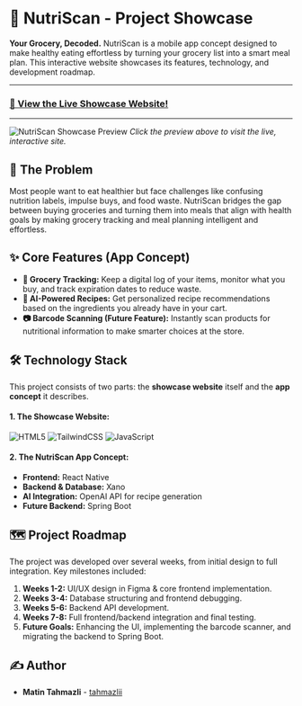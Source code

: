 # 🥗 NutriScan - Project Showcase

**Your Grocery, Decoded.** NutriScan is a mobile app concept designed to make healthy eating effortless by turning your grocery list into a smart meal plan. This interactive website showcases its features, technology, and development roadmap.

---

### **[🚀 View the Live Showcase Website!](https://tahmazlii.github.io/NutriScan-Showcase/)**

---

![NutriScan Showcase Preview](./preview.gif)
*Click the preview above to visit the live, interactive site.*

## 🎯 The Problem

Most people want to eat healthier but face challenges like confusing nutrition labels, impulse buys, and food waste. NutriScan bridges the gap between buying groceries and turning them into meals that align with health goals by making grocery tracking and meal planning intelligent and effortless.

## ✨ Core Features (App Concept)

* **🛒 Grocery Tracking:** Keep a digital log of your items, monitor what you buy, and track expiration dates to reduce waste.
* **🍎 AI-Powered Recipes:** Get personalized recipe recommendations based on the ingredients you already have in your cart.
* **📷 Barcode Scanning (Future Feature):** Instantly scan products for nutritional information to make smarter choices at the store.

## 🛠️ Technology Stack

This project consists of two parts: the **showcase website** itself and the **app concept** it describes.

#### **1. The Showcase Website:**

![HTML5](https://img.shields.io/badge/HTML5-E34F26?style=for-the-badge&logo=html5&logoColor=white)
![TailwindCSS](https://img.shields.io/badge/Tailwind_CSS-38B2AC?style=for-the-badge&logo=tailwind-css&logoColor=white)
![JavaScript](https://img.shields.io/badge/JavaScript-F7DF1E?style=for-the-badge&logo=javascript&logoColor=black)

#### **2. The NutriScan App Concept:**

* **Frontend:** React Native
* **Backend & Database:** Xano
* **AI Integration:** OpenAI API for recipe generation
* **Future Backend:** Spring Boot

## 🗺️ Project Roadmap

The project was developed over several weeks, from initial design to full integration. Key milestones included:

1.  **Weeks 1-2:** UI/UX design in Figma & core frontend implementation.
2.  **Weeks 3-4:** Database structuring and frontend debugging.
3.  **Weeks 5-6:** Backend API development.
4.  **Weeks 7-8:** Full frontend/backend integration and final testing.
5.  **Future Goals:** Enhancing the UI, implementing the barcode scanner, and migrating the backend to Spring Boot.

## ✍️ Author

* **Matin Tahmazli** - [tahmazlii](https://github.com/tahmazlii)
